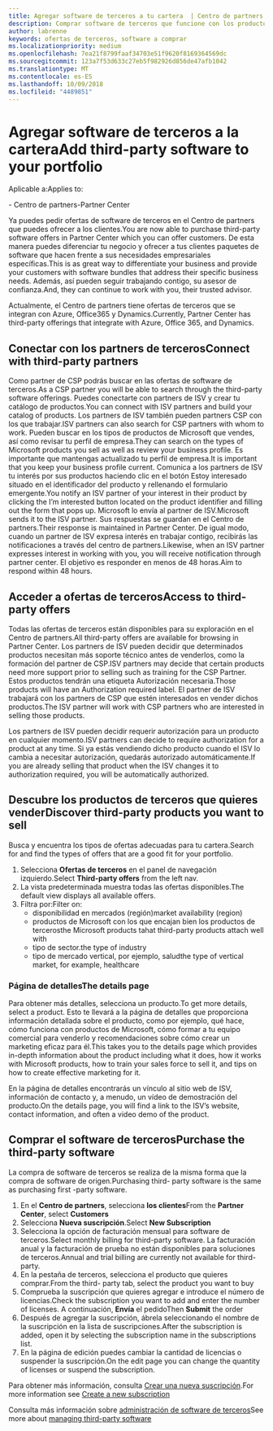 ```yaml
---
title: Agregar software de terceros a tu cartera  | Centro de partners
description: Comprar software de terceros que funcione con los productos de Microsoft
author: labrenne
keywords: ofertas de terceros, software a comprar
ms.localizationpriority: medium
ms.openlocfilehash: 7ea21f8799faaf34703e51f9620f8169364569dc
ms.sourcegitcommit: 123a7f53d633c27eb5f982926d856de47afb1042
ms.translationtype: MT
ms.contentlocale: es-ES
ms.lasthandoff: 10/09/2018
ms.locfileid: "4489851"
---
```

# <a name="add-third-party-software-to-your-portfolio"></a><span data-ttu-id="4adfe-104">Agregar software de terceros a la cartera</span><span class="sxs-lookup"><span data-stu-id="4adfe-104">Add third-party software to your portfolio</span></span>

<span data-ttu-id="4adfe-105">Aplicable a:</span><span class="sxs-lookup"><span data-stu-id="4adfe-105">Applies to:</span></span>

<span data-ttu-id="4adfe-106">- Centro de partners</span><span class="sxs-lookup"><span data-stu-id="4adfe-106">-Partner Center</span></span>

<span data-ttu-id="4adfe-107">Ya puedes pedir ofertas de software de terceros en el Centro de partners que puedes ofrecer a los clientes.</span><span class="sxs-lookup"><span data-stu-id="4adfe-107">You are now able to purchase third-party software offers in Partner Center which you can offer customers.</span></span> <span data-ttu-id="4adfe-108">De esta manera puedes diferenciar tu negocio y ofrecer a tus clientes paquetes de software que hacen frente a sus necesidades empresariales específicas.</span><span class="sxs-lookup"><span data-stu-id="4adfe-108">This is as great way to differentiate your business and provide your customers with software bundles that address their specific business needs.</span></span> <span data-ttu-id="4adfe-109">Además, así pueden seguir trabajando contigo, su asesor de confianza.</span><span class="sxs-lookup"><span data-stu-id="4adfe-109">And, they can continue to work with you, their trusted advisor.</span></span>

<span data-ttu-id="4adfe-110">Actualmente, el Centro de partners tiene ofertas de terceros que se integran con Azure, Office365 y Dynamics.</span><span class="sxs-lookup"><span data-stu-id="4adfe-110">Currently, Partner Center has third-party offerings that integrate with Azure, Office 365, and Dynamics.</span></span> 

## <a name="connect-with-third-party-partners"></a><span data-ttu-id="4adfe-111">Conectar con los partners de terceros</span><span class="sxs-lookup"><span data-stu-id="4adfe-111">Connect with third-party partners</span></span>
 
<span data-ttu-id="4adfe-112">Como partner de CSP podrás buscar en las ofertas de software de terceros.</span><span class="sxs-lookup"><span data-stu-id="4adfe-112">As a CSP partner you will be able to search through the third-party software offerings.</span></span> <span data-ttu-id="4adfe-113">Puedes conectarte con partners de ISV y crear tu catálogo de productos.</span><span class="sxs-lookup"><span data-stu-id="4adfe-113">You can connect with ISV partners and build your catalog of products.</span></span> <span data-ttu-id="4adfe-114">Los partners de ISV también pueden partners CSP con los que trabajar.</span><span class="sxs-lookup"><span data-stu-id="4adfe-114">ISV partners can also search for CSP partners with whom to work.</span></span> <span data-ttu-id="4adfe-115">Pueden buscar en los tipos de productos de Microsoft que vendes, así como revisar tu perfil de empresa.</span><span class="sxs-lookup"><span data-stu-id="4adfe-115">They can search on the types of Microsoft products you sell as well as review your business profile.</span></span> <span data-ttu-id="4adfe-116">Es importante que mantengas actualizado tu perfil de empresa.</span><span class="sxs-lookup"><span data-stu-id="4adfe-116">It is important that you keep your business profile current.</span></span> <span data-ttu-id="4adfe-117">Comunica a los partners de ISV tu interés por sus productos haciendo clic en el botón Estoy interesado situado en el identificador del producto y rellenando el formulario emergente.</span><span class="sxs-lookup"><span data-stu-id="4adfe-117">You notify an ISV partner of your interest in their product by clicking the I’m interested button located on the product identifier and filling out the form that pops up.</span></span> <span data-ttu-id="4adfe-118">Microsoft lo envía al partner de ISV.</span><span class="sxs-lookup"><span data-stu-id="4adfe-118">Microsoft sends it to the ISV partner.</span></span> <span data-ttu-id="4adfe-119">Sus respuestas se guardan en el Centro de partners.</span><span class="sxs-lookup"><span data-stu-id="4adfe-119">Their response is maintained in Partner Center.</span></span> <span data-ttu-id="4adfe-120">De igual modo, cuando un partner de ISV expresa interés en trabajar contigo, recibirás las notificaciones a través del centro de partners.</span><span class="sxs-lookup"><span data-stu-id="4adfe-120">Likewise, when an ISV partner expresses interest in working with you, you will receive notification through partner center.</span></span> <span data-ttu-id="4adfe-121">El objetivo es responder en menos de 48 horas.</span><span class="sxs-lookup"><span data-stu-id="4adfe-121">Aim to respond within 48 hours.</span></span>

## <a name="access-to-third-party-offers"></a><span data-ttu-id="4adfe-122">Acceder a ofertas de terceros</span><span class="sxs-lookup"><span data-stu-id="4adfe-122">Access to third-party offers</span></span>

<span data-ttu-id="4adfe-123">Todas las ofertas de terceros están disponibles para su exploración en el Centro de partners.</span><span class="sxs-lookup"><span data-stu-id="4adfe-123">All third-party offers are available for browsing in Partner Center.</span></span> <span data-ttu-id="4adfe-124">Los partners de ISV pueden decidir que determinados productos necesitan más soporte técnico antes de venderlos, como la formación del partner de CSP.</span><span class="sxs-lookup"><span data-stu-id="4adfe-124">ISV partners may decide that certain products need more support prior to selling such as training for the CSP Partner.</span></span> <span data-ttu-id="4adfe-125">Estos productos tendrán una etiqueta Autorización necesaria.</span><span class="sxs-lookup"><span data-stu-id="4adfe-125">Those products will have an Authorization required label.</span></span> <span data-ttu-id="4adfe-126">El partner de ISV trabajará con los partners de CSP que estén interesados en vender dichos productos.</span><span class="sxs-lookup"><span data-stu-id="4adfe-126">The ISV partner will work with CSP partners who are interested in selling those products.</span></span> 

<span data-ttu-id="4adfe-127">Los partners de ISV pueden decidir requerir autorización para un producto en cualquier momento.</span><span class="sxs-lookup"><span data-stu-id="4adfe-127">ISV partners can decide to require authorization for a product at any time.</span></span> <span data-ttu-id="4adfe-128">Si ya estás vendiendo dicho producto cuando el ISV lo cambia a necesitar autorización, quedarás autorizado automáticamente.</span><span class="sxs-lookup"><span data-stu-id="4adfe-128">If you are already selling that product when the ISV changes it to authorization required, you will be automatically authorized.</span></span>

## <a name="discover-third-party-products-you-want-to-sell"></a><span data-ttu-id="4adfe-129">Descubre los productos de terceros que quieres vender</span><span class="sxs-lookup"><span data-stu-id="4adfe-129">Discover third-party products you want to sell</span></span>

<span data-ttu-id="4adfe-130">Busca y encuentra los tipos de ofertas adecuadas para tu cartera.</span><span class="sxs-lookup"><span data-stu-id="4adfe-130">Search for and find the types of offers that are a good fit for your portfolio.</span></span> 

1. <span data-ttu-id="4adfe-131">Selecciona **Ofertas de terceros** en el panel de navegación izquierdo.</span><span class="sxs-lookup"><span data-stu-id="4adfe-131">Select **Third-party offers** from the left nav.</span></span>
2. <span data-ttu-id="4adfe-132">La vista predeterminada muestra todas las ofertas disponibles.</span><span class="sxs-lookup"><span data-stu-id="4adfe-132">The default view displays all available offers.</span></span>
3. <span data-ttu-id="4adfe-133">Filtra por:</span><span class="sxs-lookup"><span data-stu-id="4adfe-133">Filter on:</span></span>
    - <span data-ttu-id="4adfe-134">disponibilidad en mercados (región)</span><span class="sxs-lookup"><span data-stu-id="4adfe-134">market availability (region)</span></span>
    - <span data-ttu-id="4adfe-135">productos de Microsoft con los que encajan bien los productos de terceros</span><span class="sxs-lookup"><span data-stu-id="4adfe-135">the Microsoft products tahat third-party products attach well with</span></span>
    - <span data-ttu-id="4adfe-136">tipo de sector.</span><span class="sxs-lookup"><span data-stu-id="4adfe-136">the type of industry</span></span>
    - <span data-ttu-id="4adfe-137">tipo de mercado vertical, por ejemplo, salud</span><span class="sxs-lookup"><span data-stu-id="4adfe-137">the type of vertical market, for example, healthcare</span></span>

### <a name="the-details-page"></a><span data-ttu-id="4adfe-138">Página de detalles</span><span class="sxs-lookup"><span data-stu-id="4adfe-138">The details page</span></span>

<span data-ttu-id="4adfe-139">Para obtener más detalles, selecciona un producto.</span><span class="sxs-lookup"><span data-stu-id="4adfe-139">To get more details, select a product.</span></span> <span data-ttu-id="4adfe-140">Esto te llevará a la página de detalles que proporciona información detallada sobre el producto, como por ejemplo, qué hace, cómo funciona con productos de Microsoft, cómo formar a tu equipo comercial para venderlo y recomendaciones sobre cómo crear un marketing eficaz para él.</span><span class="sxs-lookup"><span data-stu-id="4adfe-140">This takes you to the details page which provides in-depth information about the product including what it does, how it works with Microsoft products, how to train your sales force to sell it, and tips on how to create effective marketing for it.</span></span>

<span data-ttu-id="4adfe-141">En la página de detalles encontrarás un vínculo al sitio web de ISV, información de contacto y, a menudo, un vídeo de demostración del producto.</span><span class="sxs-lookup"><span data-stu-id="4adfe-141">On the details page, you will find a link to the ISV’s website, contact information, and often a video demo of the product.</span></span> 

## <a name="purchase-the-third-party-software"></a><span data-ttu-id="4adfe-142">Comprar el software de terceros</span><span class="sxs-lookup"><span data-stu-id="4adfe-142">Purchase the third-party software</span></span>

<span data-ttu-id="4adfe-143">La compra de software de terceros se realiza de la misma forma que la compra de software de origen.</span><span class="sxs-lookup"><span data-stu-id="4adfe-143">Purchasing third- party software is the same as purchasing first -party software.</span></span> 

1. <span data-ttu-id="4adfe-144">En el **Centro de partners**, selecciona **los clientes**</span><span class="sxs-lookup"><span data-stu-id="4adfe-144">From the **Partner Center**, select **Customers**</span></span>
2. <span data-ttu-id="4adfe-145">Selecciona **Nueva suscripción**.</span><span class="sxs-lookup"><span data-stu-id="4adfe-145">Select **New Subscription**</span></span>
3. <span data-ttu-id="4adfe-146">Selecciona la opción de facturación mensual para software de terceros.</span><span class="sxs-lookup"><span data-stu-id="4adfe-146">Select monthly billing for third-party software.</span></span> <span data-ttu-id="4adfe-147">La facturación anual y la facturación de prueba no están disponibles para soluciones de terceros.</span><span class="sxs-lookup"><span data-stu-id="4adfe-147">Annual and trial billing are currently not available for third-party.</span></span>
4. <span data-ttu-id="4adfe-148">En la pestaña de terceros, selecciona el producto que quieres comprar.</span><span class="sxs-lookup"><span data-stu-id="4adfe-148">From the third- party tab, select the product you want to buy</span></span>
5. <span data-ttu-id="4adfe-149">Comprueba la suscripción que quieres agregar e introduce el número de licencias.</span><span class="sxs-lookup"><span data-stu-id="4adfe-149">Check the subscription you want to add and enter the number of licenses.</span></span> <span data-ttu-id="4adfe-150">A continuación, **Envía** el pedido</span><span class="sxs-lookup"><span data-stu-id="4adfe-150">Then **Submit** the order</span></span>
6. <span data-ttu-id="4adfe-151">Después de agregar la suscripción, ábrela seleccionando el nombre de la suscripción en la lista de suscripciones.</span><span class="sxs-lookup"><span data-stu-id="4adfe-151">After the subscription is added, open it by selecting the subscription name in the subscriptions list.</span></span>
7. <span data-ttu-id="4adfe-152">En la página de edición puedes cambiar la cantidad de licencias o suspender la suscripción.</span><span class="sxs-lookup"><span data-stu-id="4adfe-152">On the edit page you can change the quantity of licenses or suspend the subscription.</span></span>

<span data-ttu-id="4adfe-153">Para obtener más información, consulta [Crear una nueva suscripción](create-a-new-subscription.md).</span><span class="sxs-lookup"><span data-stu-id="4adfe-153">For more information see [Create a new subscription](create-a-new-subscription.md)</span></span>

<span data-ttu-id="4adfe-154">Consulta más información sobre [administración de software de terceros](third-party-help.md)</span><span class="sxs-lookup"><span data-stu-id="4adfe-154">See more about [managing third-party software](third-party-help.md)</span></span>  